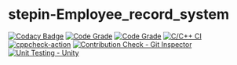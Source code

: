 # stepin-Employee_record_system
[![Codacy Badge](https://app.codacy.com/project/badge/Grade/49f9a9b229f54a6ba5343c1bcc367856)](https://www.codacy.com/gh/Akshata-Kanagoudar/stepin-Employee_record_system/dashboard?utm_source=github.com&amp;utm_medium=referral&amp;utm_content=Akshata-Kanagoudar/stepin-Employee_record_system&amp;utm_campaign=Badge_Grade)
[![Code Grade](https://www.code-inspector.com/project/27497/score/svg)](https://www.code-inspector.com)
[![Code Grade](https://www.code-inspector.com/project/27497/status/svg)](https://www.code-inspector.com)
[![C/C++ CI](https://github.com/Akshata-Kanagoudar/stepin-Employee_record_system/actions/workflows/c-build.yml/badge.svg)](https://github.com/Akshata-Kanagoudar/stepin-Employee_record_system/actions/workflows/c-build.yml)
[![cppcheck-action](https://github.com/Akshata-Kanagoudar/stepin-Employee_record_system/actions/workflows/cppcheck.yml/badge.svg)](https://github.com/Akshata-Kanagoudar/stepin-Employee_record_system/actions/workflows/cppcheck.yml)
[![Contribution Check - Git Inspector](https://github.com/Akshata-Kanagoudar/stepin-Employee_record_system/actions/workflows/gitinspector.yml/badge.svg)](https://github.com/Akshata-Kanagoudar/stepin-Employee_record_system/actions/workflows/gitinspector.yml)
[![Unit Testing - Unity](https://github.com/Akshata-Kanagoudar/stepin-Employee_record_system/actions/workflows/unity.yml/badge.svg)](https://github.com/Akshata-Kanagoudar/stepin-Employee_record_system/actions/workflows/unity.yml)
